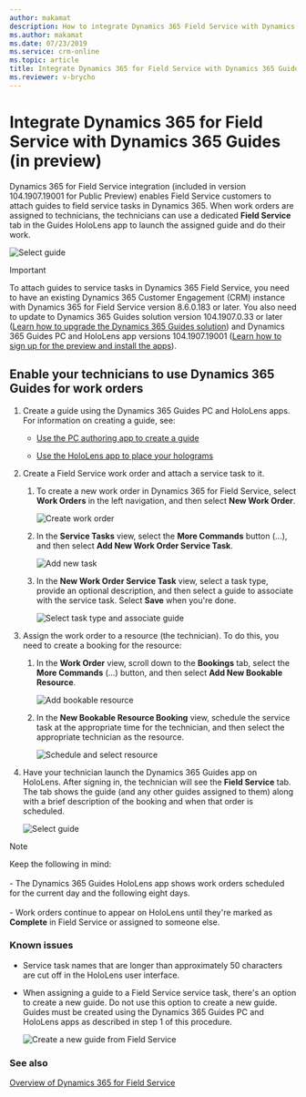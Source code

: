 ```yaml
---
author: makamat
description: How to integrate Dynamics 365 Field Service with Dynamics 365 Guides so Field Service technicians can follow a guide while doing a work order
ms.author: makamat
ms.date: 07/23/2019
ms.service: crm-online
ms.topic: article
title: Integrate Dynamics 365 for Field Service with Dynamics 365 Guides
ms.reviewer: v-brycho
---
```


# Integrate Dynamics 365 for Field Service with Dynamics 365 Guides (in preview)

Dynamics 365 for Field Service integration (included in version 104.1907.19001 for Public Preview) enables Field Service 
customers to attach guides to field service tasks in Dynamics 365. When work orders are assigned to technicians, 
the technicians can use a dedicated **Field Service** tab in the Guides HoloLens app to launch the assigned guide and do their work.

![Select guide](media/select-guide.PNG "Select guide")   

> [!IMPORTANT]
> To attach guides to service tasks in Dynamics 365 Field Service, you need to have an existing Dynamics 365 Customer Engagement (CRM) instance with Dynamics 365 for Field Service version 8.6.0.183 or later. You also need to update to Dynamics 365 Guides solution version 104.1907.0.33 or later ([Learn how to upgrade the Dynamics 365 Guides 
solution](upgrade.md)) and Dynamics 365 Guides PC and HoloLens app versions 104.1907.19001 ([Learn how to sign up for the preview and install the apps](setup.md)).

## Enable your technicians to use Dynamics 365 Guides for work orders

1. Create a guide using the Dynamics 365 Guides PC and HoloLens apps. For information on creating a guide, see:
  
   - [Use the PC authoring app to create a guide](pc-authoring.md)
   
   - [Use the HoloLens app to place your holograms](hololens-authoring.md)
   
2. Create a Field Service work order and attach a service task to it. 

   1. To create a new work order in Dynamics 365 for Field Service, select **Work Orders** in the left navigation, and then select **New Work Order**.
   
      ![Create work order](media/create-work-order.PNG "Create work order")  
      
   2. In the **Service Tasks** view, select the **More Commands** button (...), and then select **Add New Work Order Service Task**.
   
      ![Add new task](media/add-new-task.PNG "Add new task")   
      
   3. In the **New Work Order Service Task** view, select a task type, provide an optional description, and then select a 
   guide to associate with the service task. Select **Save** when you're done.
   
      ![Select task type and associate guide](media/new-work-order-options.PNG "Select task type and associate guide")   
      
3. Assign the work order to a resource (the technician). To do this, you need to create a booking for the resource:

   1. In the **Work Order** view, scroll down to the **Bookings** tab, select the **More Commands** (...) button, and then select **Add New Bookable Resource**.
   
      ![Add bookable resource](media/add-bookable-resource.PNG "Add bookable resource")   
      
   2. In the **New Bookable Resource Booking** view, schedule the service task at the appropriate time for the technician, and then select the appropriate technician as the resource.
   
      ![Schedule and select resource](media/schedule-select-resource.PNG "Schedule and select resource")   
      
4. Have your technician launch the Dynamics 365 Guides app on HoloLens. After signing in, the technician will see the **Field Service** tab. The tab shows the guide (and any other guides assigned to them) along with a brief description of the booking and when that order is scheduled.

    ![Select guide](media/select-guide-3.PNG "Select guide")   
    
    
> [!NOTE]
> Keep the following in mind:<br><br>- The Dynamics 365 Guides HoloLens app shows work orders scheduled for the current day and the following eight days.<br><br>- Work orders continue to appear on HoloLens until they're marked as **Complete** in Field Service or assigned to someone else.

### Known issues

- Service task names that are longer than approximately 50 characters are cut off in the HoloLens user interface.

- When assigning a guide to a Field Service service task, there's an option to create a new guide. Do not use this option to create a new guide. Guides must be created using the Dynamics 365 Guides PC and HoloLens apps as described in step 1 of this procedure.
   
   ![Create a new guide from Field Service](media/create-new-guide-from-field-service.PNG "Create a new guide from Field Service")   

### See also

[Overview of Dynamics 365 for Field Service](https://docs.microsoft.com/dynamics365/customer-engagement/field-service/overview)
      
      
   
